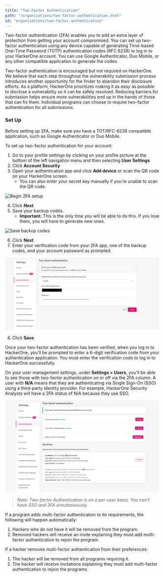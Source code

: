 ```yaml
---
title: "Two-Factor Authentication"
path: "/organizations/two-factor-authentication.html"
id: "organizations/two-factor-authentication"
---
```


Two-factor authentication (2FA) enables you to add an extra layer of protection from getting your account compromised. You can set up two-factor authentication using any device capable of generating Time-based One-Time Password (TOTP) authentication codes (RFC 6238) to log in to your HackerOne account. You can use Google Authenticator, Duo Mobile, or any other compatible application to generate the codes.

Two-factor authentication is encouraged but not required on HackerOne. We believe that each step throughout the vulnerability submission process introduces another opportunity for the finder to abandon their disclosure efforts. As a platform, HackerOne prioritizes making it as easy as possible to disclose a vulnerability so it can be safely resolved. Reducing barriers for submission helps ensure more vulnerabilities end up in the hands of those that can fix them. Individual programs can choose to require two-factor authentication for all submissions.

### Set Up
Before setting up 2FA, make sure you have a TOT/RFC-6238 compatible application, such as Google Authenticator or Duo Mobile.

To set up two-factor authentication for your account:
1. Go to your profile settings by clicking on your profile picture at the bottom of the left navigation menu and then selecting **User Settings**
2. Click **Account Security**
3. Open your authentication app and click **Add device** or scan the QR code on your HackerOne screen.
    * You can also enter your secret key manually if you're unable to scan the QR code.

![Begin 2FA setup](/images/2fa-1.png)

4. Click **Next**
5. Save your backup codes. 
    * **Important:** This is the only time you will be able to do this. If you lose them, you will have to generate new ones.

![Save backup codes](/images/2fa-2.png)

6. Click **Next**
7. Enter your verification code from your 2FA app, one of the backup codes, and your account password as prompted.

![Finalize 2FA setup](images/2fa-3.png)

8. Click **Save**

Once your two-factor authentication has been verified, when you log in to HackerOne, you’ll be prompted to enter a 6-digit verification code from your authentication application. You must enter the verification code to log in to HackerOne successfully.

On your user management settings, under <b>Settings > Users</b>, you'll be able to see those with two-factor authentication on or off via the 2FA column. A user with **N/A** means that they are authenticating via Single Sign-On (SSO) using a third-party identity provider. For example, HackerOne Security Analysts will have a 2FA status of N/A because they use SSO.

![Organization user 2FA status](./images/2fa-4.png)

><i>Note: Two-factor Authentication is on a per-user basis. You can’t have SSO and 2FA simultaneously.</i>

If a program adds multi-factor authentication to its requirements, the following will happen automatically:
1. Hackers who do not have it will be removed from the program.
2. Removed hackers will receive an invite explaining they must add multi-factor authentication to rejoin the program.

If a hacker removes multi-factor authentication from their preferences:
1. The hacker will be removed from all programs requiring it.
2. The hacker will receive invitations explaining they must add multi-factor authentication to rejoin the programs.
